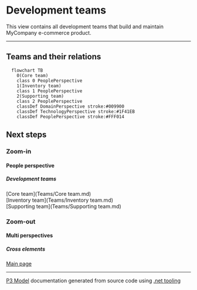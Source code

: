 ﻿
# Development teams

This view contains all development teams that build and maintain MyCompany e-commerce product.  

---



## Teams and their relations

```mermaid
  flowchart TB
    0(Core team)
    class 0 PeoplePerspective
    1(Inventory team)
    class 1 PeoplePerspective
    2(Supporting team)
    class 2 PeoplePerspective
    classDef DomainPerspective stroke:#009900
    classDef TechnologyPerspective stroke:#1F41EB
    classDef PeoplePerspective stroke:#FFF014
```

## Next steps


### Zoom-in


#### People perspective


##### Development teams

[Core team](Teams/Core team.md)  
[Inventory team](Teams/Inventory team.md)  
[Supporting team](Teams/Supporting team.md)  

### Zoom-out


#### Multi perspectives


##### Cross elements

[Main page](README.md)  

---

[P3 Model](https://github.com/P3-model/P3-model) documentation generated from source code using [.net tooling](https://github.com/P3-model/P3-model-dotnet)